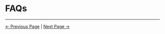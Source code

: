 # FAQs


---
[← Previous Page](3.3-MaintenanceandCare.md) | [Next Page →](../../4-FirstInstallAndUse/README.md)


